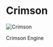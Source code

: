 # Crimson
![Crimson](https://github.com/user-attachments/assets/e97048a8-e091-4e0a-a16d-04804529b165)

Crimson Engine

